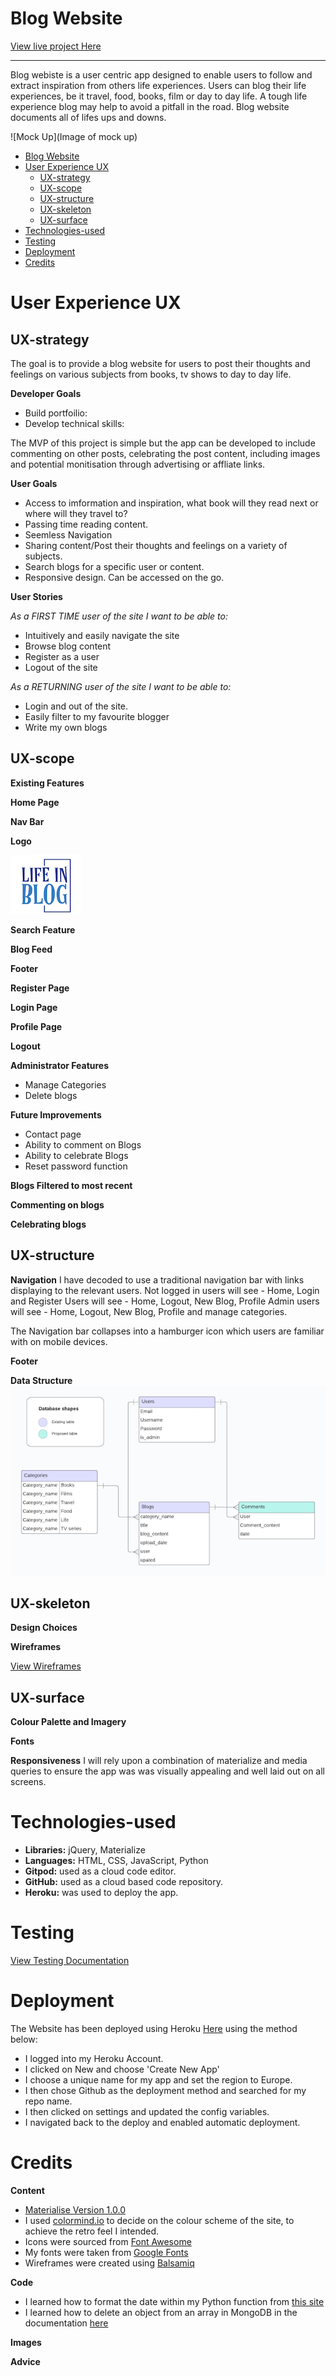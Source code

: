# Blog Website
[View live project Here](https://life-in-blog-cd65fb4d61a0.herokuapp.com/)
***

Blog webiste is a user centric app designed to enable users to follow and extract inspiration from others life experiences. Users can blog their life experiences, be it travel, food, books, film or day to day life. A tough life experience blog may help to avoid a pitfall in the road. Blog website documents all of lifes ups and downs.  

![Mock Up](Image of mock up)

- [Blog Website](#blog-website)
- [User Experience UX](#user-experience-ux)
  - [UX-strategy](#ux-strategy)
  - [UX-scope](#ux-scope)
  - [UX-structure](#ux-structure)
  - [UX-skeleton](#ux-skeleton)
  - [UX-surface](#ux-surface)
- [Technologies-used](#technologies-used)
- [Testing](#testing)
- [Deployment](#deployment)
- [Credits](#credits)

# User Experience UX

## UX-strategy

The goal is to provide a blog website for users to post their thoughts and feelings on various subjects from books, tv shows to day to day life. 

**Developer Goals**
- Build portfoilio: 
- Develop technical skills:

The MVP of this project is simple but the app can be developed to include commenting on other posts, celebrating the post content, including images and potential monitisation through advertising or affliate links. 



**User Goals**
- Access to imformation and inspiration, what book will they read next or where will they travel to?
- Passing time reading content.
- Seemless Navigation
- Sharing content/Post their thoughts and feelings on a variety of subjects. 
- Search blogs for a specific user or content. 
- Responsive design. Can be accessed on the go. 


**User Stories**

_As a FIRST TIME user of the site I want to be able to:_
- Intuitively and easily navigate the site
- Browse blog content
- Register as a user
- Logout of the site

_As a RETURNING user of the site I want to be able to:_
- Login and out of the site.
- Easily filter to my favourite blogger
- Write my own blogs



## UX-scope


**Existing Features**

**Home Page**

**Nav Bar**

**Logo**

![Logo](static/Images/logo-white.png)

**Search Feature**

**Blog Feed**

**Footer**

**Register Page**

**Login Page**

**Profile Page**

**Logout**

**Administrator Features**
- Manage Categories
- Delete blogs


**Future Improvements**
- Contact page
- Ability to comment on Blogs
- Ability to celebrate Blogs
- Reset password function


**Blogs Filtered to most recent**

**Commenting on blogs**

**Celebrating blogs**

  
## UX-structure

**Navigation**
I have decoded to use a traditional navigation bar with links displaying to the relevant users.
Not logged in users will see - Home, Login and Register
Users will see - Home, Logout, New Blog, Profile
Admin users will see - Home, Logout, New Blog, Profile and manage categories. 

The Navigation bar collapses into a hamburger icon which users are familiar with on mobile devices. 


**Footer**



**Data Structure**
![Data Structure](static/Images/Wireframes/Database.png)


## UX-skeleton

**Design Choices**



**Wireframes**

[View Wireframes](wireframes.md)

## UX-surface

**Colour Palette and Imagery**


**Fonts**



**Responsiveness**
I will rely upon a combination of materialize and media queries to ensure the app was was visually appealing and well laid out on all screens. 


# Technologies-used
- **Libraries:** jQuery, Materialize
- **Languages:** HTML, CSS, JavaScript, Python
- **Gitpod:** used as a cloud code editor.
- **GitHub:** used as a cloud based code repository.
- **Heroku:** was used to deploy the app. 

# Testing 
[View Testing Documentation](testing.md)

# Deployment
The Website has been deployed using Heroku [Here](https://life-in-blog-cd65fb4d61a0.herokuapp.com/) using the method below:

- I logged into my Heroku Account. 
- I clicked on New and choose 'Create New App'
- I choose a unique name for my app and set the region to Europe. 
- I then chose Github as the deployment method and searched for my repo name. 
- I then clicked on settings and  updated the config variables. 
- I navigated back to the deploy and enabled automatic deployment. 


# Credits
**Content**

- [Materialise Version 1.0.0](https://materializecss.com/about.html)
- I used [colormind.io](https://mycolor.space/) to decide on the colour scheme of the site, to achieve the retro feel I intended. 
- Icons were sourced from [Font Awesome](https://fontawesome.com)
- My fonts were taken from [Google Fonts](https://fonts.google.com/)
- Wireframes were created using [Balsamiq](https://balsamiq.com/)

**Code**
- I learned how to format the date within my Python function from [this site ](https://stackoverflow.com/questions/62762873/current-date-time-in-a-particular-format-python) 
- I learned how to delete an object from an array in MongoDB in the documentation [here](https://www.mongodb.com/docs/manual/reference/operator/update/pull/#:~:text=If%20the%20specified%20to,exact%20same%20fields%20and%20values.)


**Images**



**Advice**


